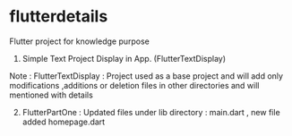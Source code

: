 # flutterdetails
Flutter project for knowledge purpose

1. Simple Text Project Display in App. (FlutterTextDisplay)

Note : FlutterTextDisplay : Project used as a base project and will add only modifications ,additions or deletion files in other directories and will mentioned with details

2. FlutterPartOne : Updated files under lib directory : main.dart , new file added homepage.dart
